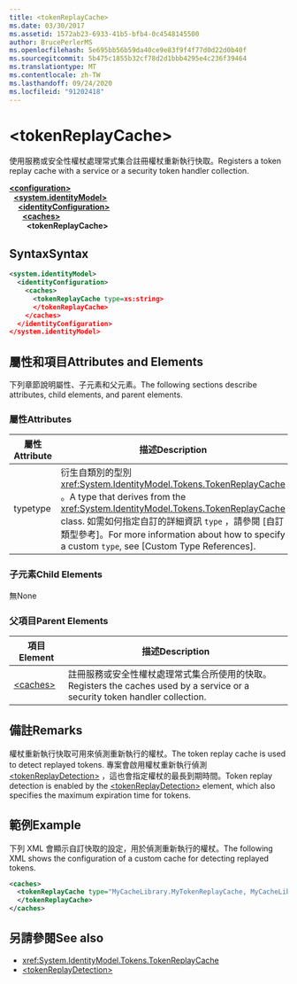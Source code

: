 ```yaml
---
title: <tokenReplayCache>
ms.date: 03/30/2017
ms.assetid: 1572ab23-6933-41b5-bfb4-0c4548145500
author: BrucePerlerMS
ms.openlocfilehash: 5e695bb56b59da40ce9e83f9f4f77d0d22d0b40f
ms.sourcegitcommit: 5b475c1855b32cf78d2d1bbb4295e4c236f39464
ms.translationtype: MT
ms.contentlocale: zh-TW
ms.lasthandoff: 09/24/2020
ms.locfileid: "91202418"
---
```

# \<tokenReplayCache>

<span data-ttu-id="f22b1-101">使用服務或安全性權杖處理常式集合註冊權杖重新執行快取。</span><span class="sxs-lookup"><span data-stu-id="f22b1-101">Registers a token replay cache with a service or a security token handler collection.</span></span>  
  
[**\<configuration>**](../configuration-element.md)\
&nbsp;&nbsp;[**\<system.identityModel>**](system-identitymodel.md)\
&nbsp;&nbsp;&nbsp;&nbsp;[**\<identityConfiguration>**](identityconfiguration.md)\
&nbsp;&nbsp;&nbsp;&nbsp;&nbsp;&nbsp;[**\<caches>**](caches.md)\
&nbsp;&nbsp;&nbsp;&nbsp;&nbsp;&nbsp;&nbsp;&nbsp;**\<tokenReplayCache>**  
  
## <a name="syntax"></a><span data-ttu-id="f22b1-102">Syntax</span><span class="sxs-lookup"><span data-stu-id="f22b1-102">Syntax</span></span>  
  
```xml  
<system.identityModel>  
  <identityConfiguration>  
    <caches>  
      <tokenReplayCache type=xs:string>  
      </tokenReplayCache>  
    </caches>  
  </identityConfiguration>  
</system.identityModel>  
```  
  
## <a name="attributes-and-elements"></a><span data-ttu-id="f22b1-103">屬性和項目</span><span class="sxs-lookup"><span data-stu-id="f22b1-103">Attributes and Elements</span></span>  

 <span data-ttu-id="f22b1-104">下列章節說明屬性、子元素和父元素。</span><span class="sxs-lookup"><span data-stu-id="f22b1-104">The following sections describe attributes, child elements, and parent elements.</span></span>  
  
### <a name="attributes"></a><span data-ttu-id="f22b1-105">屬性</span><span class="sxs-lookup"><span data-stu-id="f22b1-105">Attributes</span></span>  
  
|<span data-ttu-id="f22b1-106">屬性</span><span class="sxs-lookup"><span data-stu-id="f22b1-106">Attribute</span></span>|<span data-ttu-id="f22b1-107">描述</span><span class="sxs-lookup"><span data-stu-id="f22b1-107">Description</span></span>|  
|---------------|-----------------|  
|<span data-ttu-id="f22b1-108">type</span><span class="sxs-lookup"><span data-stu-id="f22b1-108">type</span></span>|<span data-ttu-id="f22b1-109">衍生自類別的型別 <xref:System.IdentityModel.Tokens.TokenReplayCache> 。</span><span class="sxs-lookup"><span data-stu-id="f22b1-109">A type that derives from the <xref:System.IdentityModel.Tokens.TokenReplayCache> class.</span></span> <span data-ttu-id="f22b1-110">如需如何指定自訂的詳細資訊 `type` ，請參閱 [自訂類型參考]。</span><span class="sxs-lookup"><span data-stu-id="f22b1-110">For more information about how to specify a custom `type`, see [Custom Type References].</span></span>
  
### <a name="child-elements"></a><span data-ttu-id="f22b1-111">子元素</span><span class="sxs-lookup"><span data-stu-id="f22b1-111">Child Elements</span></span>  

 <span data-ttu-id="f22b1-112">無</span><span class="sxs-lookup"><span data-stu-id="f22b1-112">None</span></span>  
  
### <a name="parent-elements"></a><span data-ttu-id="f22b1-113">父項目</span><span class="sxs-lookup"><span data-stu-id="f22b1-113">Parent Elements</span></span>  
  
|<span data-ttu-id="f22b1-114">項目</span><span class="sxs-lookup"><span data-stu-id="f22b1-114">Element</span></span>|<span data-ttu-id="f22b1-115">描述</span><span class="sxs-lookup"><span data-stu-id="f22b1-115">Description</span></span>|  
|-------------|-----------------|  
|[\<caches>](caches.md)|<span data-ttu-id="f22b1-116">註冊服務或安全性權杖處理常式集合所使用的快取。</span><span class="sxs-lookup"><span data-stu-id="f22b1-116">Registers the caches used by a service or a security token handler collection.</span></span>|  
  
## <a name="remarks"></a><span data-ttu-id="f22b1-117">備註</span><span class="sxs-lookup"><span data-stu-id="f22b1-117">Remarks</span></span>  

 <span data-ttu-id="f22b1-118">權杖重新執行快取可用來偵測重新執行的權杖。</span><span class="sxs-lookup"><span data-stu-id="f22b1-118">The token replay cache is used to detect replayed tokens.</span></span> <span data-ttu-id="f22b1-119">專案會啟用權杖重新執行偵測 [\<tokenReplayDetection>](tokenreplaydetection.md) ，這也會指定權杖的最長到期時間。</span><span class="sxs-lookup"><span data-stu-id="f22b1-119">Token replay detection is enabled by the [\<tokenReplayDetection>](tokenreplaydetection.md) element, which also specifies the maximum expiration time for tokens.</span></span>  
  
## <a name="example"></a><span data-ttu-id="f22b1-120">範例</span><span class="sxs-lookup"><span data-stu-id="f22b1-120">Example</span></span>  

 <span data-ttu-id="f22b1-121">下列 XML 會顯示自訂快取的設定，用於偵測重新執行的權杖。</span><span class="sxs-lookup"><span data-stu-id="f22b1-121">The following XML shows the configuration of a custom cache for detecting replayed tokens.</span></span>  
  
```xml  
<caches>  
  <tokenReplayCache type="MyCacheLibrary.MyTokenReplayCache, MyCacheLibrary">  
  </tokenReplayCache>  
</caches>  
```  
  
## <a name="see-also"></a><span data-ttu-id="f22b1-122">另請參閱</span><span class="sxs-lookup"><span data-stu-id="f22b1-122">See also</span></span>

- <xref:System.IdentityModel.Tokens.TokenReplayCache>
- [\<tokenReplayDetection>](tokenreplaydetection.md)
